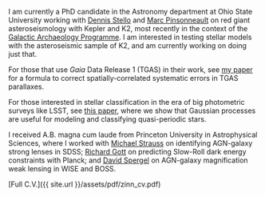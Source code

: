 I am currently a PhD candidate in the Astronomy department at Ohio State University working with [Dennis Stello](https://www.physics.unsw.edu.au/staff/dennis-stello) and [Marc Pinsonneault](http://www.astronomy.ohio-state.edu/~pinsono/) on red giant asteroseismology with Kepler and K2, most recently in the context of the [Galactic Archaeology Programme](http://www.physics.usyd.edu.au/k2gap/). I am interested in testing stellar models with the asteroseismic sample of K2, and am currently working on doing just that.

For those that use *Gaia* Data Release 1 (TGAS) in their work, see [my paper](https://arxiv.org/abs/1706.09416) for a formula to correct spatially-correlated systematic errors in TGAS parallaxes.

For those interested in stellar classification in the era of big photometric surveys like LSST, see [this paper](https://arxiv.org/abs/1612.04834), where we show that Gaussian processes are useful for modeling and classifying quasi-periodic stars.




I received A.B. magna cum laude from Princeton University in Astrophysical Sciences, where I worked with [Michael Strauss](http://www.astro.princeton.edu/~strauss/index.html) on identifying AGN-galaxy strong lenses in SDSS; [Richard Gott](http://web.astro.princeton.edu/people/j-richard-gott-iii) on predicting Slow-Roll dark energy constraints with Planck; and [David Spergel](http://www.astro.princeton.edu/~dns/) on AGN-galaxy magnification weak lensing in WISE and BOSS.

[Full C.V.]({{ site.url }}/assets/pdf/zinn_cv.pdf)
